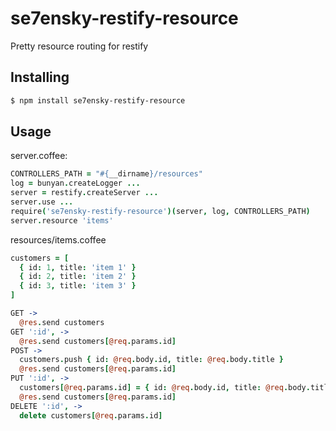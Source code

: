 se7ensky-restify-resource
=========================

Pretty resource routing for restify

Installing
----------
```bash
$ npm install se7ensky-restify-resource
```

Usage
-----
server.coffee:
```coffee
CONTROLLERS_PATH = "#{__dirname}/resources"
log = bunyan.createLogger ...
server = restify.createServer ...
server.use ...
require('se7ensky-restify-resource')(server, log, CONTROLLERS_PATH)
server.resource 'items'
```

resources/items.coffee
```coffee
customers = [
  { id: 1, title: 'item 1' }
  { id: 2, title: 'item 2' }
  { id: 3, title: 'item 3' }
]

GET ->
  @res.send customers
GET ':id', ->
  @res.send customers[@req.params.id]
POST ->
  customers.push { id: @req.body.id, title: @req.body.title }
  @res.send customers[@req.params.id]
PUT ':id', ->
  customers[@req.params.id] = { id: @req.body.id, title: @req.body.title }
  @res.send customers[@req.params.id]
DELETE ':id', ->
  delete customers[@req.params.id]
```
